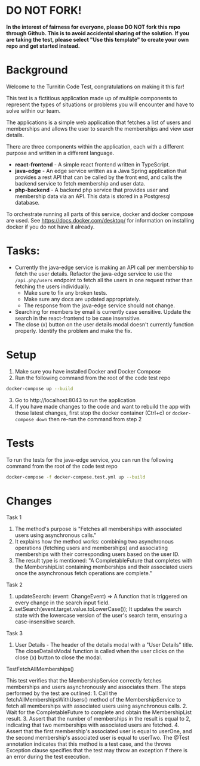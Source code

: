 # DO NOT FORK!
**In the interest of fairness for everyone, please DO NOT fork this repo through Github. This is to avoid accidental sharing of the solution. If you are taking the test, please select "Use this template" to create your own repo and get started instead.**

# Background
Welcome to the Turnitin Code Test, congratulations on making it this far!

This test is a fictitious application made up of multiple components to represent the types of situations or problems you will encounter and have to solve within our team.

The applications is a simple web application that fetches a list of users and memberships and allows the user to search the memberships and view user details.

There are three components within the application, each with a different purpose and written in a different language.
* **react-frontend** - A simple react frontend written in TypeScript.
* **java-edge** - An edge service written as a Java Spring application that provides a rest API that can be called by the front end, and calls the backend service to fetch membership and user data.
* **php-backend** - A backend php service that provides user and membership data via an API. This data is stored in a Postgresql database.

To orchestrate running all parts of this service, docker and docker compose are used. See https://docs.docker.com/desktop/ for information on installing docker if you do not have it already.

# Tasks:
* Currently the java-edge service is making an API call per membership to fetch the user details. Refactor the java-edge service to use the `/api.php/users` endpoint to fetch all the users in one request rather than fetching the users individually.
  * Make sure to fix any broken tests.
  * Make sure any docs are updated appropriately.
  * The response from the java-edge service should not change.
* Searching for members by email is currently case sensitive. Update the search in the react-frontend to be case insensitive.
* The close (x) button on the user details modal doesn't currently function properly. Identify the problem and make the fix.

# Setup

1. Make sure you have installed Docker and Docker Compose
2. Run the following command from the root of the code test repo
```bash
docker-compose up --build
```
3. Go to http://localhost:8043 to run the application
4. If you have made changes to the code and want to rebuild the app with those latest changes, first stop the docker container (Ctrl+c) or `docker-compose down` then re-run the command from step 2

# Tests

To run the tests for the java-edge service, you can run the following command from the root of the code test repo
```bash
docker-compose -f docker-compose.test.yml up --build
```


# Changes
  Task 1
   1. The method's purpose is "Fetches all memberships with associated users using asynchronous calls."
   2. It explains how the method works: combining two asynchronous operations (fetching users and       memberships) and associating memberships with their corresponding users based on the user ID.
   3. The result type is mentioned: "A CompletableFuture that completes with the MembershipList containing memberships and their associated users once the asynchronous fetch operations are complete."

  Task 2
   1. updateSearch: (event: ChangeEvent<HTMLInputElement>) => A function that is triggered on every change in the search input field. 
   2. setSearch(event.target.value.toLowerCase()); It updates the search state with the lowercase version of the user's search term, ensuring a case-insensitive search. 


  Task 3
   1. <ModalHeader toggle={closeDetailsModal}>User Details</ModalHeader> - The header of the details modal with a "User Details" title. The closeDetailsModal function is called when the user clicks on the close (x) button to close the modal.

  TestFetchAllMemberships()
   
  This test verifies that the MembershipService correctly fetches memberships and users asynchronously and associates them.
  The steps performed by the test are outlined:
     1. Call the fetchAllMembershipsWithUsers() method of the MembershipService to fetch all memberships with associated users using asynchronous calls.
     2.  Wait for the CompletableFuture to complete and obtain the MembershipList result.
     3. Assert that the number of memberships in the result is equal to 2, indicating that two memberships with associated users are fetched.
     4. Assert that the first membership's associated user is equal to userOne, and the second membership's associated user is equal to userTwo.
  The @Test annotation indicates that this method is a test case, and the throws Exception clause specifies that the test may throw an exception if there is an error during the test execution.











